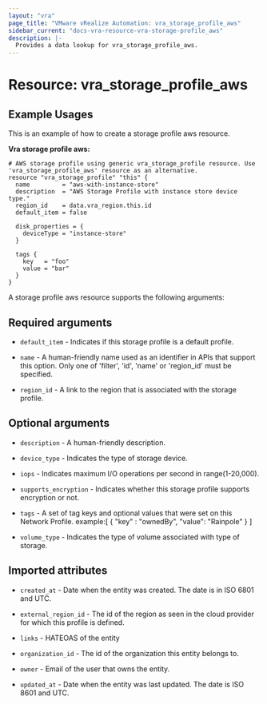 ```yaml
---
layout: "vra"
page_title: "VMware vRealize Automation: vra_storage_profile_aws"
sidebar_current: "docs-vra-resource-vra-storage-profile_aws"
description: |-
  Provides a data lookup for vra_storage_profile_aws.
---
```


# Resource: vra_storage_profile_aws
## Example Usages
This is an example of how to create a storage profile aws resource.

**Vra storage profile aws:**

```hcl
# AWS storage profile using generic vra_storage_profile resource. Use 'vra_storage_profile_aws' resource as an alternative.
resource "vra_storage_profile" "this" {
  name         = "aws-with-instance-store"
  description  = "AWS Storage Profile with instance store device type."
  region_id    = data.vra_region.this.id
  default_item = false

  disk_properties = {
    deviceType = "instance-store"
  }

  tags {
    key   = "foo"
    value = "bar"
  }
}
```

A storage profile aws resource supports the following arguments:

## Required arguments

* `default_item` - Indicates if this storage profile is a default profile.

* `name` - A human-friendly name used as an identifier in APIs that support this option.  Only one of 'filter', 'id', 'name' or 'region_id' must be specified.

* `region_id` - A link to the region that is associated with the storage profile.

## Optional arguments

* `description` - A human-friendly description.

* `device_type` - Indicates the type of storage device.

* `iops` -  Indicates maximum I/O operations per second in range(1-20,000).

* `supports_encryption` - Indicates whether this storage profile supports encryption or not.

* `tags` - A set of tag keys and optional values that were set on this Network Profile.
           example:[ { "key" : "ownedBy", "value": "Rainpole" } ]

* `volume_type` - Indicates the type of volume associated with type of storage.

## Imported attributes
* `created_at` - Date when the entity was created. The date is in ISO 6801 and UTC.

* `external_region_id` - The id of the region as seen in the cloud provider for which this profile is defined.

* `links` - HATEOAS of the entity

* `organization_id` - The id of the organization this entity belongs to.

* `owner` - Email of the user that owns the entity.

* `updated_at` - Date when the entity was last updated. The date is ISO 8601 and UTC.

